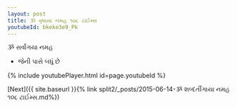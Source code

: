 ```yaml
---
layout: post
title: ૐ વૃષાયા નમહ ૧૦૮ ટાઈમ્સ
youtubeId: bkeke3e9_Pk
---
```

 
 
 ૐ સર્વાંગયા નમહ  
 
 -  જેની પાસે બધું છે 
 
  
 
  
 
 
 
 
 
 


{% include youtubePlayer.html id=page.youtubeId %}
 
[Next]({{ site.baseurl }}{% link  split2/_posts/2015-06-14-ૐ શબ્દર્તીગાયા નમહ  ૧૦૮ ટાઈમ્સ.md%})
 
